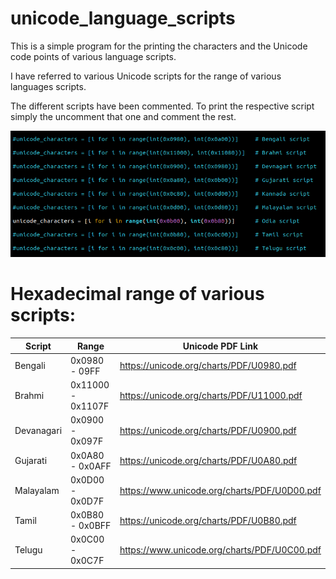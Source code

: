 # unicode_language_scripts

This is a simple program for the printing the characters and the Unicode code points of various language scripts.

I have referred to various Unicode scripts for the range of various languages scripts.

The different scripts have been commented. To print the respective script simply the uncomment that one and comment the rest.

![Screenshot](commentoutput.png)


# Hexadecimal range of various scripts:

| Script              |        Range                        |     Unicode PDF Link                                 |
| -----------------   | ----------------------------------  |  --------------------------------------------------  |
|  Bengali             |     0x0980 - 09FF                   | https://unicode.org/charts/PDF/U0980.pdf             |  
|  Brahmi              |     0x11000 - 0x1107F               | https://unicode.org/charts/PDF/U11000.pdf            |
|  Devanagari          |     0x0900 - 0x097F                 | https://unicode.org/charts/PDF/U0900.pdf             |
|  Gujarati            |     0x0A80 - 0x0AFF                 | https://unicode.org/charts/PDF/U0A80.pdf             |
|  Malayalam           |     0x0D00 - 0x0D7F                 | https://www.unicode.org/charts/PDF/U0D00.pdf         |
|  Tamil               |     0x0B80 - 0x0BFF                 | https://unicode.org/charts/PDF/U0B80.pdf             |
|  Telugu              |     0x0C00 - 0x0C7F                 | https://www.unicode.org/charts/PDF/U0C00.pdf         |
